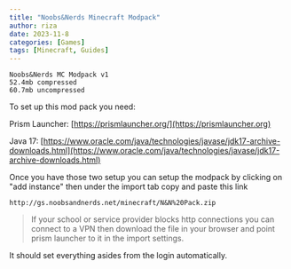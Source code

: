 ```yaml
---
title: "Noobs&Nerds Minecraft Modpack"
author: riza
date: 2023-11-8
categories: [Games]
tags: [Minecraft, Guides]
---
```


```
Noobs&Nerds MC Modpack v1
52.4mb compressed
60.7mb uncompressed
```

To set up this mod pack you need:

Prism Launcher: [https://prismlauncher.org/](https://prismlauncher.org)

Java 17: [https://www.oracle.com/java/technologies/javase/jdk17-archive-downloads.html](https://www.oracle.com/java/technologies/javase/jdk17-archive-downloads.html)

Once you have those two setup you can setup the modpack by clicking on "add instance" then under the import tab copy and paste this link

```
http://gs.noobsandnerds.net/minecraft/N&N%20Pack.zip
```
>If your school or service provider blocks http connections you can connect to a VPN then download the file in your browser and point prism launcher to it in the import settings.

It should set everything asides from the login automatically.
